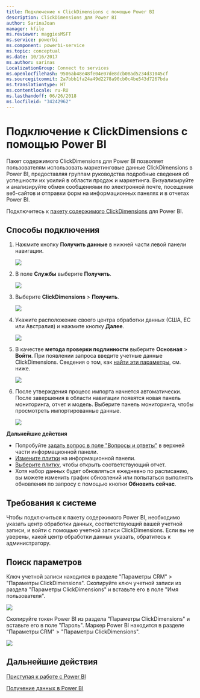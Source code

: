 ```yaml
---
title: Подключение к ClickDimensions с помощью Power BI
description: ClickDimensions для Power BI
author: SarinaJoan
manager: kfile
ms.reviewer: maggiesMSFT
ms.service: powerbi
ms.component: powerbi-service
ms.topic: conceptual
ms.date: 10/16/2017
ms.author: sarinas
LocalizationGroup: Connect to services
ms.openlocfilehash: 9506ab48e48fe04e07de8dcb08ad5234d31045cf
ms.sourcegitcommit: 2a7bbb1fa24a49d2278a90cb0c4be543d7267bda
ms.translationtype: HT
ms.contentlocale: ru-RU
ms.lasthandoff: 06/26/2018
ms.locfileid: "34242962"
---
```

# <a name="connect-to-clickdimensions-with-power-bi"></a>Подключение к ClickDimensions с помощью Power BI
Пакет содержимого ClickDimensions для Power BI позволяет пользователям использовать маркетинговые данные ClickDimensions в Power BI, предоставляя группам руководства подробные сведения об успешности их усилий в области продаж и маркетинга. Визуализируйте и анализируйте обмен сообщениями по электронной почте, посещения веб-сайтов и отправки форм на информационных панелях и в отчетах Power BI.

Подключитесь к [пакету содержимого ClickDimensions](https://app.powerbi.com/getdata/services/click-dimensions) для Power BI.

## <a name="how-to-connect"></a>Способы подключения
1. Нажмите кнопку **Получить данные** в нижней части левой панели навигации.
   
   ![](media/service-connect-to-clickdimensions/getdata.png)
2. В поле **Службы** выберите **Получить**.
   
   ![](media/service-connect-to-clickdimensions/services.png)
3. Выберите **ClickDimensions** \> **Получить**.
   
   ![](media/service-connect-to-clickdimensions/clickdimensions.png)
4. Укажите расположение своего центра обработки данных (США, ЕС или Австралия) и нажмите кнопку **Далее**.
   
   ![](media/service-connect-to-clickdimensions/params.png)
5. В качестве **метода проверки подлинности** выберите **Основная** \> **Войти**. При появлении запроса введите учетные данные ClickDimensions. Сведения о том, как [найти эти параметры](#FindingParams), см. ниже.
   
    ![](media/service-connect-to-clickdimensions/creds.png)
6. После утверждения процесс импорта начнется автоматически. После завершения в области навигации появятся новая панель мониторинга, отчет и модель. Выберите панель мониторинга, чтобы просмотреть импортированные данные.
   
     ![](media/service-connect-to-clickdimensions/dashboard.png)

**Дальнейшие действия**

* Попробуйте [задать вопрос в поле "Вопросы и ответы"](power-bi-q-and-a.md) в верхней части информационной панели.
* [Измените плитки](service-dashboard-edit-tile.md) на информационной панели.
* [Выберите плитку](service-dashboard-tiles.md), чтобы открыть соответствующий отчет.
* Хотя набор данных будет обновляться ежедневно по расписанию, вы можете изменить график обновлений или попытаться выполнять обновления по запросу с помощью кнопки **Обновить сейчас**.

## <a name="system-requirements"></a>Требования к системе
Чтобы подключиться к пакету содержимого Power BI, необходимо указать центр обработки данных, соответствующий вашей учетной записи, и войти с помощью учетной записи ClickDimensions. Если вы не уверены, какой центр обработки данных указать, обратитесь к администратору.

<a name="FindingParams"></a>

## <a name="finding-parameters"></a>Поиск параметров
Ключ учетной записи находится в разделе "Параметры CRM" \> "Параметры ClickDimensions". Скопируйте ключ учетной записи из раздела "Параметры ClickDimensions" и вставьте его в поле "Имя пользователя".  

![](media/service-connect-to-clickdimensions/crm.png)  

Скопируйте токен Power BI из раздела "Параметры ClickDimensions" и вставьте его в поле "Пароль". Маркер Power BI находится в разделе "Параметры CRM" \> "Параметры ClickDimensions".  

![](media/service-connect-to-clickdimensions/crm2.png)  

## <a name="next-steps"></a>Дальнейшие действия
[Приступая к работе с Power BI](service-get-started.md)

[Получение данных в Power BI](service-get-data.md)

